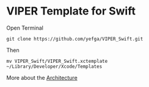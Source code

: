 # VIPER Template for Swift

Open Terminal
    
    git clone https://github.com/yefga/VIPER_Swift.git
    
Then
    
    mv VIPER_Swift/VIPER_Swift.xctemplate ~/Library/Developer/Xcode/Templates



More about the [Architecture](https://medium.com/cr8resume/viper-architecture-for-ios-project-with-simple-demo-example-7a07321dbd29)
